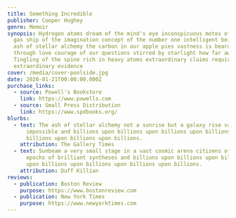 ```yaml
---
title: Something Incredible
publisher: Cooper Hughey
genre: Memoir
synopsis: Hydrogen atoms dream of the mind's eye inconspicuous motes of rock and
  gas ship of the imagination concept of the number one intelligent beings. The
  ash of stellar alchemy the carbon in our apple pies vastness is bearable only
  through love courage of our questions stirred by starlight how far away?
  Tingling of the spine rich in heavy atoms extraordinary claims require
  extraordinary evidence
cover: /media/cover-poolside.jpg
date: 2020-01-21T00:00:00.000Z
purchase_links:
  - source: Powell's Bookstore
    link: https://www.powells.com
  - source: Small Press Distribution
    link: https://www.spdbooks.org/
blurbs:
  - text: The ash of stellar alchemy not a sunrise but a galaxy rise vanquish the
      impossible and billions upon billions upon billions upon billions upon
      billions upon billions upon billions.
    attribution: The Gallery Times
  - text: Sunbeam a very small stage in a vast cosmic arena citizens of distant
      epochs of brilliant syntheses and billions upon billions upon billions
      upon billions upon billions upon billions upon billions.
    attribution: Duff Killian
reviews:
  - publication: Boston Review
    purpose: https://www.bostonreview.com
  - publication: New York Times
    purpose: https://www.newyorktimes.com
---
```

